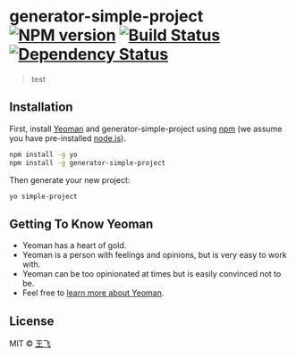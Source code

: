 # generator-simple-project [![NPM version][npm-image]][npm-url] [![Build Status][travis-image]][travis-url] [![Dependency Status][daviddm-image]][daviddm-url]
> test

## Installation

First, install [Yeoman](http://yeoman.io) and generator-simple-project using [npm](https://www.npmjs.com/) (we assume you have pre-installed [node.js](https://nodejs.org/)).

```bash
npm install -g yo
npm install -g generator-simple-project
```

Then generate your new project:

```bash
yo simple-project
```

## Getting To Know Yeoman

 * Yeoman has a heart of gold.
 * Yeoman is a person with feelings and opinions, but is very easy to work with.
 * Yeoman can be too opinionated at times but is easily convinced not to be.
 * Feel free to [learn more about Yeoman](http://yeoman.io/).

## License

MIT © [王飞]()


[npm-image]: https://badge.fury.io/js/generator-simple-project.svg
[npm-url]: https://npmjs.org/package/generator-simple-project
[travis-image]: https://travis-ci.com//generator-simple-project.svg?branch=master
[travis-url]: https://travis-ci.com//generator-simple-project
[daviddm-image]: https://david-dm.org//generator-simple-project.svg?theme=shields.io
[daviddm-url]: https://david-dm.org//generator-simple-project
